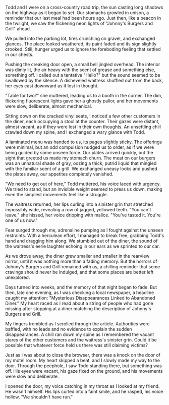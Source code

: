 
Todd and I were on a cross-country road trip, the sun casting long shadows on the highway as it began to set. Our stomachs growled in unison, a reminder that our last meal had been hours ago. Just then, like a beacon in the twilight, we saw the flickering neon lights of "Johnny's Burgers and Grill" ahead.

We pulled into the parking lot, tires crunching on gravel, and exchanged glances. The place looked weathered, its paint faded and its sign slightly crooked. Still, hunger urged us to ignore the foreboding feeling that settled in our chests.

Pushing the creaking door open, a small bell jingled overhead. The interior was dimly lit, the air heavy with the scent of grease and something else, something off. I called out a tentative "Hello?" but the sound seemed to be swallowed by the silence. A disheveled waitress shuffled out from the back, her eyes cast downward as if lost in thought.

"Table for two?" she muttered, leading us to a booth in the corner. The dim, flickering fluorescent lights gave her a ghostly pallor, and her movements were slow, deliberate, almost mechanical.

Sitting down on the cracked vinyl seats, I noticed a few other customers in the diner, each occupying a stool at the counter. Their gazes were distant, almost vacant, as if they were lost in their own thoughts. An unsettling chill crawled down my spine, and I exchanged a wary glance with Todd.

A laminated menu was handed to us, its pages slightly sticky. The offerings were minimal, but an odd compulsion nudged us to order, as if we were being guided by some unseen force. Our plates arrived quickly, but the sight that greeted us made my stomach churn. The meat on our burgers was an unnatural shade of gray, oozing a thick, putrid liquid that mingled with the familiar scent of a grill. We exchanged uneasy looks and pushed the plates away, our appetites completely vanished.

"We need to get out of here," Todd muttered, his voice laced with urgency. We tried to stand, but an invisible weight seemed to press us down, making even the simplest movements feel like a struggle.

The waitress returned, her lips curling into a sinister grin that stretched impossibly wide, revealing a row of jagged, yellowed teeth. "You can't leave," she hissed, her voice dripping with malice. "You've tasted it. You're one of us now."

Fear surged through me, adrenaline pumping as I fought against the unseen restraints. With a herculean effort, I managed to break free, grabbing Todd's hand and dragging him along. We stumbled out of the diner, the sound of the waitress's eerie laughter echoing in our ears as we sprinted to our car.

As we drove away, the diner grew smaller and smaller in the rearview mirror, until it was nothing more than a fading memory. But the horrors of Johnny's Burgers and Grill remained with us, a chilling reminder that some cravings should never be indulged, and that some places are better left unexplored.

Days turned into weeks, and the memory of that night began to fade. But then, late one evening, as I was checking a local newspaper, a headline caught my attention: "Mysterious Disappearances Linked to Abandoned Diner." My heart raced as I read about a string of people who had gone missing after stopping at a diner matching the description of Johnny's Burgers and Grill.

My fingers trembled as I scrolled through the article. Authorities were baffled, with no leads and no evidence to explain the sudden disappearances. A chill ran down my spine as I remembered the vacant stares of the other customers and the waitress's sinister grin. Could it be possible that whatever force held us there was still claiming victims?

Just as I was about to close the browser, there was a knock on the door of my motel room. My heart skipped a beat, and I slowly made my way to the door. Through the peephole, I saw Todd standing there, but something was off. His eyes were vacant, his gaze fixed on the ground, and his movements were slow and deliberate.

I opened the door, my voice catching in my throat as I looked at my friend. He wasn't himself. His lips curled into a faint smile, and he rasped, his voice hollow, "We shouldn't have run."